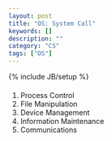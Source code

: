 ```yaml
---
layout: post
title: "OS: System Call"
keywords: []
description: ""
category: "CS"
tags: ["OS"]
---
```

{% include JB/setup %}


####
1. Process Control
2. File Manipulation
3. Device Management
4. Information Maintenance
5. Communications

